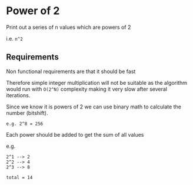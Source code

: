 # Power of 2

Print out a series of n values which are powers of 2 
 
i.e.    `n^2`


## Requirements

Non functional requirements are that it should be fast

Therefore simple integer multiplication will not be suitable as the algorithm would run with `O(2^N)` complexity
making it very slow after several iterations.

Since we know it is powers of 2 we can use binary math to calculate the number (bitshift).

    e.g. 2^8 = 256


Each power should be added to get the sum of all values

e.g.

    2^1 --> 2
    2^2 --> 4
    2^3 --> 8
    
    total = 14
   